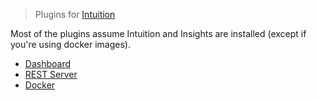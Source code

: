 
> Plugins for [Intuition](https://github.com/hackliff/intuition)

Most of the plugins assume Intuition and Insights are installed (except if
you're using docker images).

* [Dashboard](https://github.com/hackliff/intuition-plugins/blob/master/dashboard/readme.md)
* [REST Server](https://github.com/hackliff/intuition-plugins/blob/master/rest/readme.md)
* [Docker](https://github.com/hackliff/intuition-plugins/blob/master/docker/readme.md)

